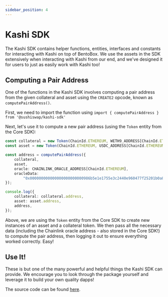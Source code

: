 ```yaml
---
sidebar_position: 4
---
```


# Kashi SDK

The Kashi SDK contains helper functions, entities, interfaces and constants for interacting with Kashi on top of BentoBox. We use the assets in the SDK extensively when interacting with Kashi from our end, and we've designed it for users to just as easily work with Kashi too!

## Computing a Pair Address

One of the functions in the Kashi SDK involves computing a pair address from the given collateral and asset using the `CREATE2` opcode, known as `computePairAddress()`.

First, we need to import the function using `import { computePairAddress } from '@sushiswap/kashi-sdk'`

Next, let's use it to compute a new pair address (using the `Token` entity from the Core SDK):

```typescript
const collateral = new Token(ChainId.ETHEREUM, WETH9_ADDRESS[ChainId.ETHEREUM], 18, "WETH", "Wrapped Ether");
const asset = new Token(ChainId.ETHEREUM, USDC_ADDRESS[ChainId.ETHEREUM], 6, "USDC", "USD Coin");

const address = computePairAddress({
	collateral,
	asset,
	oracle: CHAINLINK_ORACLE_ADDRESS[ChainId.ETHEREUM],
	oracleData:
		"0x000000000000000000000000986b5e1e1755e3c2440e960477f25201b0a8bbd4000000000000000000000000000000000000000000000000000000000000000000000000000000000000000000000000000000000000d3c21bcecceda1000000",
});

console.log({
	collateral: collateral.address,
	asset: asset.address,
	address,
});
```

Above, we are using the `Token` entity from the Core SDK to create new instances of an asset and a collateral token. We then pass all the necessary data (including the Chainlink oracle address - also stored in the Core SDK!) to compute the pair address, then logging it out to ensure everything worked correctly. Easy!

## Use It!

These is but one of the many powerful and helpful things the Kashi SDK can provide. We encourage you to look through the package yourself and leverage it to build your own quality dapps!

The source code can be found [here](https://github.com/sushiswap/sdk/tree/canary/packages/kashi-sdk).
